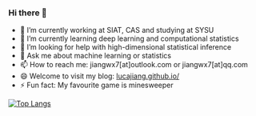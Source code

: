 ### Hi there 👋

<!--
**LucaJiang/lucajiang** is a ✨ _special_ ✨ repository because its `README.md` (this file) appears on your GitHub profile.
-->

- 🔭 I’m currently working at SIAT, CAS and studying at SYSU
- 🌱 I’m currently learning deep learning and computational statistics
- 🤔 I’m looking for help with high-dimensional statistical inference
- 💬 Ask me about machine learning or statistics
- 📫 How to reach me: jiangwx7[at]outlook.com or jiangwx7[at]qq.com
- 😄 Welcome to visit my blog: [lucajiang.github.io/](https://lucajiang.github.io/)
- ⚡ Fun fact: My favourite game is minesweeper

 [![Top Langs](https://github-readme-stats.vercel.app/api/top-langs/?username=lucajiang&layout=compact&hide=html,css)](https://github.com/anuraghazra/github-readme-stats)
<!--
为什么都是HTML哭唧唧，博客占比太大了呜呜呜呜
那就只好隐藏了嘿！
-->
